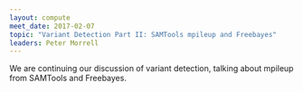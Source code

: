 ```yaml
---
layout: compute
meet_date: 2017-02-07
topic: "Variant Detection Part II: SAMTools mpileup and Freebayes"
leaders: Peter Morrell
---
```


We are continuing our discussion of variant detection, talking about mpileup from SAMTools and Freebayes.
